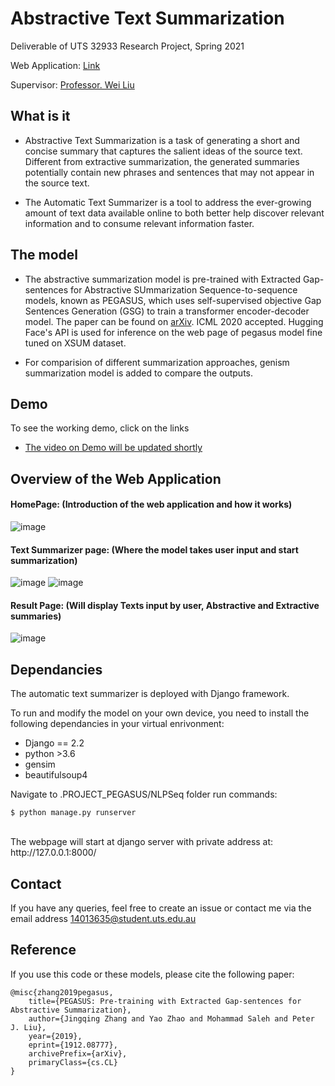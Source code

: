 

# Abstractive Text Summarization 

Deliverable of UTS 32933 Research Project, Spring 2021

Web Application: [Link](https://absumapp.herokuapp.com/)

Supervisor: [Professor. Wei Liu](https://www.uts.edu.au/staff/wei.liu)


## What is it

- Abstractive Text Summarization is a task of generating a short and concise summary that captures the salient ideas of the source text. Different from extractive summarization, the generated summaries potentially contain new phrases and sentences that may not appear in the source text.

- The Automatic Text Summarizer is a tool to address the ever-growing amount of text data available online to both better help discover relevant information and to consume relevant information faster.

## The model
- The abstractive summarization model is pre-trained with Extracted Gap-sentences for Abstractive SUmmarization Sequence-to-sequence models, known as PEGASUS, which uses self-supervised objective Gap Sentences Generation (GSG) to train a transformer encoder-decoder model. The paper can be found on [arXiv](https://arxiv.org/abs/1912.08777). ICML 2020 accepted. Hugging Face's API is used for inference on the web page of pegasus model fine tuned on XSUM dataset.

- For comparision of different summarization approaches, genism summarization model is added to compare the outputs.


## Demo
To see the working demo, click on the links
- <a href="#" target="_blank">The video on Demo will be updated shortly</a>



## Overview of the Web Application

#### HomePage: (Introduction of the web application and how it works)

![image](https://user-images.githubusercontent.com/71624659/138288463-570ae28b-fdb6-4bc8-bb65-37519c7e2799.png)

#### Text Summarizer page: (Where the model takes user input and start summarization)
![image](https://user-images.githubusercontent.com/71624659/138288722-f0a499f4-7f89-4669-a35f-7c3a4700541f.png)
![image](https://user-images.githubusercontent.com/71624659/138289400-fb5f01e2-7e91-41e2-92bb-a6e88a2917f8.png)

#### Result Page: (Will display Texts input by user, Abstractive and Extractive summaries)
![image](https://user-images.githubusercontent.com/71624659/138288849-47e3de70-63c0-444c-962e-22e48d00f315.png)


## Dependancies

The automatic text summarizer is deployed with Django framework. 

To run and modify the model on your own device, you need to install the following dependancies in your virtual enrivonment: 
* Django == 2.2
* python >3.6
* gensim
* beautifulsoup4

Navigate to .PROJECT_PEGASUS/NLPSeq folder
run commands: 
```
$ python manage.py runserver
```
<br>
The webpage will start at django server with private address at: http://127.0.0.1:8000/


<br>

## Contact 

If you have any queries, feel free to create an issue or contact me via the email address 14013635@student.uts.edu.au

## Reference
If you use this code or these models, please cite the following paper:
```
@misc{zhang2019pegasus,
    title={PEGASUS: Pre-training with Extracted Gap-sentences for Abstractive Summarization},
    author={Jingqing Zhang and Yao Zhao and Mohammad Saleh and Peter J. Liu},
    year={2019},
    eprint={1912.08777},
    archivePrefix={arXiv},
    primaryClass={cs.CL}
}
```
